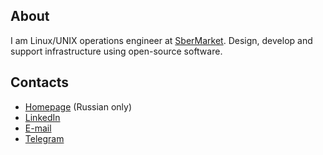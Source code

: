 ## About

I am Linux/UNIX operations engineer at [SberMarket](https://sbermarket.ru/). Design, develop and support infrastructure using open-source software.

## Contacts

- [Homepage](https://gongled.ru/) (Russian only)
- [LinkedIn](https://www.linkedin.com/in/gongled)
- [E-mail](mailto:inbox@gongled.ru)
- [Telegram](https://t.me/@gongled)
